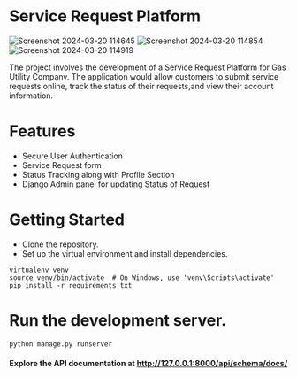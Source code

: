 
# Service Request Platform
![Screenshot 2024-03-20 114645](https://github.com/HimanshuxD79/BYNRY_CASE_STUDY/assets/79762394/721a364d-c6ab-485b-9d84-356beb556a17)
![Screenshot 2024-03-20 114854](https://github.com/HimanshuxD79/BYNRY_CASE_STUDY/assets/79762394/a645d6b1-e935-4677-bdb5-2c856e6a6f16)
![Screenshot 2024-03-20 114919](https://github.com/HimanshuxD79/BYNRY_CASE_STUDY/assets/79762394/0d45b849-6870-4725-beb5-63e54546cc16)

The project involves the development of a Service Request Platform for Gas Utility Company. The application would allow customers to submit service requests online, track the status of their requests,and view their account information.


# Features
- Secure User Authentication 
- Service Request form
- Status Tracking along with Profile Section
- Django Admin panel for updating Status of Request

# Getting Started
- Clone the repository.
- Set up the virtual environment and install dependencies.
```
virtualenv venv
source venv/bin/activate  # On Windows, use 'venv\Scripts\activate'
pip install -r requirements.txt
```
# Run the development server.
```
python manage.py runserver
```
#### Explore the API documentation at http://127.0.0.1:8000/api/schema/docs/
